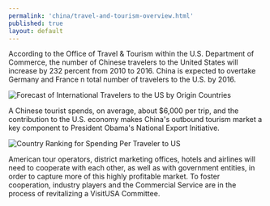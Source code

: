 ```yaml
--- 
permalink: 'china/travel-and-tourism-overview.html' 
published: true 
layout: default
---
```

According to the Office of Travel & Tourism within the U.S. Department of Commerce, the number of Chinese travelers to the United States will increase by 232 percent from 2010 to 2016. China is expected to overtake Germany and France n total number of travelers to the U.S. by 2016.



![Forecast of International Travelers to the US by Origin Countries](../images/chap4-travel-overview.png)



A Chinese tourist spends, on average, about $6,000 per trip, and the contribution to the U.S. economy makes China's outbound tourism market a key component to President Obama's National Export Initiative.



![Country Ranking for Spending Per Traveler to US](../images/chap4-travel-spending.png)



American tour operators, district marketing offices, hotels and airlines will need to cooperate with each other, as well as with government entities, in order to capture more of this highly profitable market. To foster cooperation, industry players and the Commercial Service are in the process of revitalizing a VisitUSA Committee.

